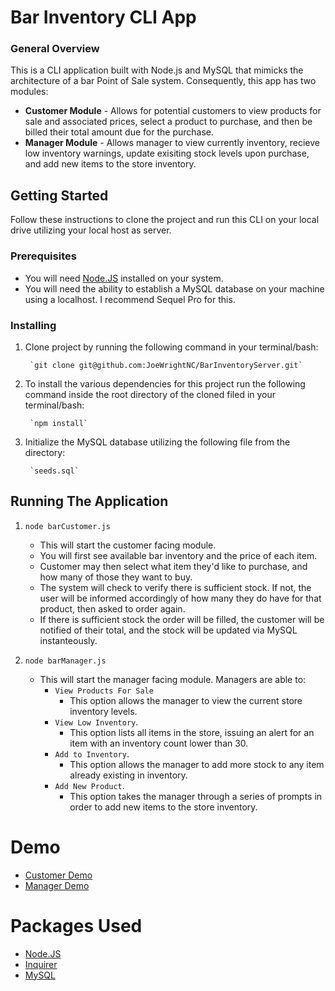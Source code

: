 # Bar Inventory CLI App

### General Overview

This is a CLI application built with Node.js and MySQL that mimicks the architecture of a bar Point of Sale system.  Consequently, this app has two modules:

* **Customer Module** - Allows for potential customers to view products for sale and associated prices, select a product to purchase, and then be billed their total amount due for the purchase.
* **Manager Module** - Allows manager to view currently inventory, recieve low inventory warnings, update exisiting stock levels upon purchase, and add new items to the store inventory.

## Getting Started

Follow these instructions to clone the project and run this CLI on your local drive utilizing your local host as server.

### Prerequisites

*  You will need [Node.JS](https://www.npmjs.com/) installed on your system.
*  You will need the ability to establish a MySQL database on your machine using a localhost.  I recommend Sequel Pro for this.


### Installing

1. Clone project by running the following command in your terminal/bash: 

        `git clone git@github.com:JoeWrightNC/BarInventoryServer.git`

2. To install the various dependencies for this project run the following command inside the root directory of the cloned filed in your terminal/bash:

        `npm install`

3. Initialize the MySQL database utilizing the following file from the directory:

        `seeds.sql`

## Running The Application

1. `node barCustomer.js`

    * This will start the customer facing module.
    * You will first see available bar inventory and the price of each item.
    * Customer may then select what item they'd like to purchase, and how many of those they want to buy.
    * The system will check to verify there is sufficient stock.  If not, the user will be informed accordingly of how many they do have for that product, then asked to order again.
    * If there is sufficient stock the order will be filled, the customer will be notified of their total, and the stock will be updated via MySQL instanteously.
    

2. `node barManager.js`

    * This will start the manager facing module. Managers are able to:
        * `View Products For Sale`
            * This option allows the manager to view the current store inventory levels.
        * `View Low Inventory`.
            * This option lists all items in the store, issuing an alert for an item with an inventory count lower than 30.
        * `Add to Inventory`.
            * This option allows the manager to add more stock to any item already existing in inventory.
        * `Add New Product`.
            * This option takes the manager through a series of prompts in order to add new items to the store inventory.

# Demo

* [Customer Demo](https://youtu.be/MwTwY7-IbmE) 
* [Manager Demo](https://youtu.be/ZmSQRwAKQno)

# Packages Used

* [Node.JS](https://www.npmjs.com/)
* [Inquirer](https://www.npmjs.com/package/inquirer)
* [MySQL](https://www.npmjs.com/package/mysql)
